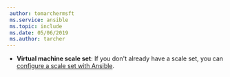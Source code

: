 ```yaml
---
 author: tomarchermsft
 ms.service: ansible
 ms.topic: include
 ms.date: 05/06/2019
 ms.author: tarcher
---
```


- **Virtual machine scale set**: If you don't already have a scale set, you can [configure a scale set with Ansible](/articles/ansible/vm-scale-set-configure.md).